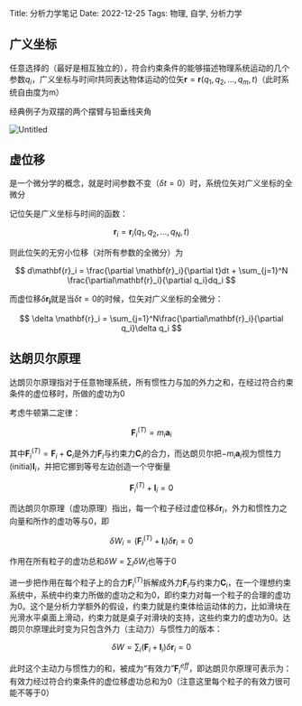 Title: 分析力学笔记
Date: 2022-12-25
Tags: 物理, 自学, 分析力学

## 广义坐标

任意选择的（最好是相互独立的），符合约束条件的能够描述物理系统运动的几个参数$q_i$，广义坐标与时间$t$共同表达物体运动的位矢$\mathbf{r}=\mathbf{r}(q_1,q_2,\dots,q_m,t)$（此时系统自由度为m）

经典例子为双摆的两个摆臂与铅垂线夹角

![Untitled]({attach}分析力学笔记/Untitled.png)

## 虚位移

是一个微分学的概念，就是时间参数不变（$\delta t=0$）时，系统位矢对广义坐标的全微分

记位矢是广义坐标与时间的函数：

$$
\mathbf{r}_i=\mathbf{r}_i(q_1,q_2,\dots,q_N, t)
$$

则此位矢的无穷小位移（对所有参数的全微分）为

$$
d\mathbf{r}_i = \frac{\partial \mathbf{r}_i}{\partial t}dt + \sum_{j=1}^N \frac{\partial\mathbf{r}_i}{\partial q_i}dq_i
$$

而虚位移$\delta\mathbf{r_i}$就是当$\delta t=0$的时候，位矢对广义坐标的全微分：

$$
\delta \mathbf{r}_i = \sum_{j=1}^N\frac{\partial\mathbf{r}_i}{\partial q_i}\delta q_i
$$

## 达朗贝尔原理

达朗贝尔原理指对于任意物理系统，所有惯性力与加的外力之和，在经过符合约束条件的虚位移时，所做的虚功为0

考虑牛顿第二定律：

$$
\mathbf{F}^{(T)}_i=m_i\mathbf{a}_i
$$

其中$\mathbf{F}^{(T)}_i=\mathbf{F}_i+\mathbf{C}_i$是外力$\mathbf{F}_i$与约束力$\mathbf{C}_i$的合力，而达朗贝尔把$-m_i\mathbf{a}_i$视为惯性力(initia)$\mathbf{I}_i$，并把它挪到等号左边创造一个守衡量

$$
\mathbf{F}^{(T)}_i+\mathbf{I}_i=0
$$

而达朗贝尔原理（虚功原理）指出，每一个粒子经过虚位移$\delta\mathbf{r}_i$，外力和惯性力之向量和所作的虚功等与0，即

$$
\delta W_i = (\mathbf{F}^{(T)}_i + \mathbf{I}_i)\delta \mathbf{r}_i = 0
$$

作用在所有粒子的虚功总和$\delta W=\sum_{i}\delta W_i$也等于0

进一步把作用在每个粒子上的合力$\mathbf{F}^{(T)}_i$拆解成外力$\mathbf{F}_i$与约束力$\mathbf{C}_i$，在一个理想约束系统中，系统中约束力所做的虚功之和为0，即约束力对每一个粒子的合理的虚功为0。这个是分析力学额外的假设，约束力就是约束体给运动体的力，比如滑块在光滑水平桌面上滑动，约束力就是桌子对滑块的支持，这些约束力的虚功为0。达朗贝尔原理此时变为只包含外力（主动力）与惯性力的版本：

$$
\delta W = \sum_i (\mathbf{F}_i+\mathbf{I}_i)\delta\mathbf{r}_i = 0
$$

此时这个主动力与惯性力的和，被成为“有效力”$\mathbf{F}^{eff}_i$，即达朗贝尔原理可表示为：有效力经过符合约束条件的虚位移虚功总和为0（注意这里每个粒子的有效力很可能不等于0）
